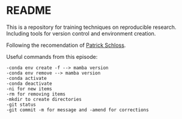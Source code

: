 # README

This is a repository for training techniques on reproducible research. Including tools for version control and environment creation.

Following the recomendation of [Patrick Schloss](https://youtu.be/olu821RTQA).

Useful commands from this episode:

    -conda env create -f --> mamba version
    -conda env remove --> mamba version
    -conda activate
    -conda deactivate
    -ni for new items
    -rm for removing items
    -mkdir to create directories
    -git status
    -git commit -m for message and -amend for corrections

